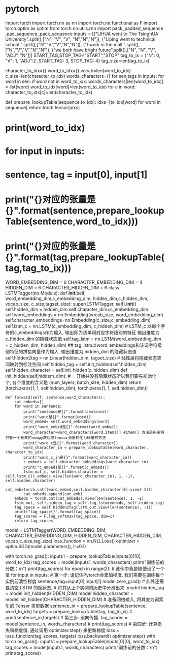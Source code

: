 # pytorch
import torch
import torch.nn as nn
import torch.nn.functional as F
import torch.optim as optim
from torch.nn.utils.rnn import pack_padded_sequence ,pad_sequence ,pack_sequence
inputs = [("LIHUA went to The TsinghUA University".split(),["N", "V", "V", "N","N","N"]),
          ("Liping went to technical school ".split(),["N","V","V","N","N"]),
          ("I work in the mall ".split(),["N","V","V","N","N"]),
          ("we both have bright future".split(),["N", "N", "V", "ADJ", "N"])]
START_TAG,STOP_TAG="START","STOP"
tag_to_ix = {"N": 0, "V": 1, "ADJ":2 ,START_TAG: 3, STOP_TAG: 4}
tag_size=len(tag_to_ix)


character_to_idx={}
word_to_idx={}
vocab=len(word_to_idx)
c_size=len(character_to_idx)
words_characters={}
for sen,tags in inputs:
    for word in sen:
        if word not in word_to_idx:
            words_characters[len(word_to_idx)] = list(word)
            word_to_idx[word]=len(word_to_idx)
            for c in word:
                character_to_idx[c]=len(character_to_idx)

def prepare_lookupTable(sequence,to_idx):
    idxs=[to_idx[word] for word in sequence]
    return torch.tensor(idxs)

# print(word_to_idx)
# for input in inputs:
#     sentence, tag = input[0], input[1]
#     print("{}对应的张量是{}".format(sentence,prepare_lookupTable(sentence,word_to_idx)))
#     print("{}对应的张量是{}".format(tag,prepare_lookupTable(tag,tag_to_ix)))

WORD_EMBEDDING_DIM = 6
CHARACTER_EMBEDDING_DIM = 4
HIDDEN_DIM = 6
CHARACTER_HIDDEN_DIM = 6
class LSTMTagger(nn.Module):
    def __init__(self, word_embedding_dim,c_embedding_dim, hidden_dim,c_hidden_dim, vocab_size, c_size,tagset_size):
        super(LSTMTagger, self).__init__()
        self.hidden_dim = hidden_dim
        self.character_dim=c_embedding_dim
        self.word_embeddings = nn.Embedding(vocab_size, word_embedding_dim)
        self.character_embeddings=nn.Embedding(c_size,c_embedding_dim)
        self.lstm_c = nn.LSTM(c_embedding_dim, c_hidden_dim) # LSTM_c 以每个字符的c_embeddings作为输入, 输出即为该单词对应字符级别的特征 输出维度为 c_hidden_dim 的隐藏状态值
        self.tag_lstm = nn.LSTM(word_embedding_dim + c_hidden_dim, hidden_dim) ## tag_lstm以word_embeddings和该词字符级别特征的拼接向量作为输入, 输出维度为 hidden_dim 的隐藏状态值
        self.hidden2tag = nn.Linear(hidden_dim, tagset_size) # 线性层将隐藏状态空间映射到标注空间
        self.hidden_tag = self.init_hidden(self.hidden_dim)
        self.hidden_character = self.init_hidden(c_hidden_dim)
    def init_hidden(self,hiddem_dim):
        # 一开始并没有隐藏状态所以我们要先初始化一个, 各个维度的含义是 (num_layers, batch_size, hidden_dim)
        return (torch.zeros(1, 1, self.hidden_dim),
                torch.zeros(1, 1, self.hidden_dim))

    def forward(self, sentence,word_characters):
        cat_embeds=[]
        for word in sentence:
            print("semtence是{}".format(sentence))
            print("word是{}".format(word))
            word_embed= self.word_embeddings(word)
            print("word_embed是{}".format(word_embed))
            word_character=word_characters[word.item()] #item() 方法是用来将只有一个元素的numpy数组或tensor张量转化为标量的方法
            print("word_c是{}".format(word_character))
            word_character_in = prepare_lookupTable(word_character, character_to_idx)
            print("word_c_in是{}".format(word_character_in))
            c_embeds = self.character_embeddings(word_character_in)
            print("c_embeds是{}".format(c_embeds))
            lstm_out_c, self.hidden_character = self.lstm_c(c_embeds.view(len(word_character_in), 1, -1), self.hidden_character)
            cat_emb=torch.cat((word_embed,self.hidden_character[0].view(-1)))
            cat_embeds.append(cat_emb)
        embeds = torch.cat(cat_embeds).view(len(sentence), 1, -1)
        lstm_out, self.hidden_tag = self.tag_lstm(embeds, self.hidden_tag)
        tag_space = self.hidden2tag(lstm_out.view(len(sentence), -1))
        print("tag_space{}".format(tag_space))
        tag_scores = F.log_softmax(tag_space, dim=1)
        return tag_scores

model = LSTMTagger(WORD_EMBEDDING_DIM, CHARACTER_EMBEDDING_DIM, HIDDEN_DIM, CHARACTER_HIDDEN_DIM, vocab,c_size,tag_size)
loss_function = nn.NLLLoss()
optimizer = optim.SGD(model.parameters(), lr=0.1)


with torch.no_grad():
    inputs1 = prepare_lookupTable(inputs[0][0], word_to_idx)
    tag_scores = model(inputs1, words_characters)
    print("训练前的分数：\n")
    print(tag_scores)
for epoch in range(2):  #  此例中我是随便设了一个值
    for input in inputs:
        # 第一步: 请记住Pytorch会累加梯度. 我们需要在训练每个实例前清空梯度
        sentence,tag=input[0],input[1]
        model.zero_grad()
        # 此外还需要清空 LSTM 的隐状态, # 将其从上个实例的历史中分离出来.
        model.hidden_tag = model.init_hidden(HIDDEN_DIM)
        model.hidden_character = model.init_hidden(CHARACTER_HIDDEN_DIM)
        # 准备网络输入, 将其变为词索引的 Tensor 类型数据
        sentence_in = prepare_lookupTable(sentence, word_to_idx)
        targets = prepare_lookupTable(tag, tag_to_ix)
        # print(sentence_in,targets)
        # 第三步: 前向传播.
        tag_scores = model(sentence_in, words_characters)
        # print(tag_scores)
        # 第四步: 计算损失和梯度值, 通过调用 optimizer.step() 来更新梯度
        loss = loss_function(tag_scores, targets)
        loss.backward()
        optimizer.step()
with torch.no_grad():
    inputs1 = prepare_lookupTable(inputs[0][0], word_to_idx)
    tag_scores = model(inputs1, words_characters)
    print("训练前的分数：\n")
    print(tag_scores)
